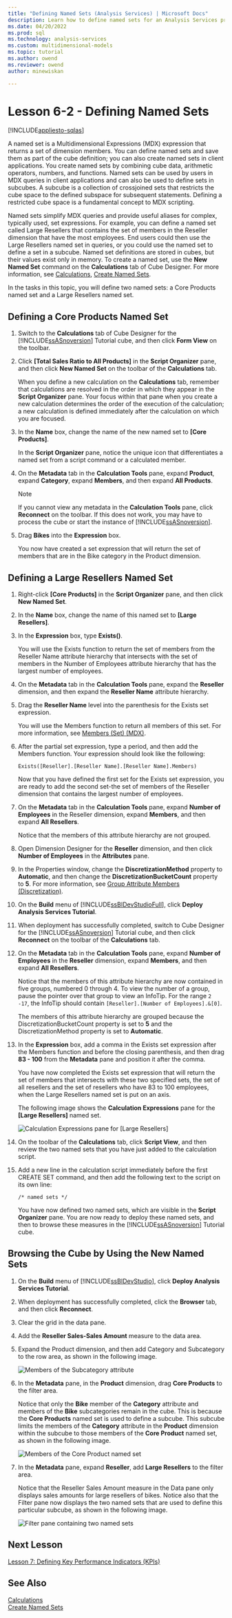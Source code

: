 ```yaml
---
title: "Defining Named Sets (Analysis Services) | Microsoft Docs"
description: Learn how to define named sets for an Analysis Services project.
ms.date: 04/20/2022
ms.prod: sql
ms.technology: analysis-services
ms.custom: multidimensional-models
ms.topic: tutorial
ms.author: owend
ms.reviewer: owend
author: minewiskan

---
```

# Lesson 6-2 - Defining Named Sets
[!INCLUDE[appliesto-sqlas](../includes/appliesto-sqlas.md)]

A named set is a Multidimensional Expressions (MDX) expression that returns a set of dimension members. You can define named sets and save them as part of the cube definition; you can also create named sets in client applications. You create named sets by combining cube data, arithmetic operators, numbers, and functions. Named sets can be used by users in MDX queries in client applications and can also be used to define sets in subcubes. A subcube is a collection of crossjoined sets that restricts the cube space to the defined subspace for subsequent statements. Defining a restricted cube space is a fundamental concept to MDX scripting.  
  
Named sets simplify MDX queries and provide useful aliases for complex, typically used, set expressions. For example, you can define a named set called Large Resellers that contains the set of members in the Reseller dimension that have the most employees. End users could then use the Large Resellers named set in queries, or you could use the named set to define a set in a subcube. Named set definitions are stored in cubes, but their values exist only in memory. To create a named set, use the **New Named Set** command on the **Calculations** tab of Cube Designer. For more information, see [Calculations](../multidimensional-models-olap-logical-cube-objects/calculations.md), [Create Named Sets](../multidimensional-models/create-named-sets.md).  
  
In the tasks in this topic, you will define two named sets: a Core Products named set and a Large Resellers named set.  
  
## Defining a Core Products Named Set  
  
1.  Switch to the **Calculations** tab of Cube Designer for the [!INCLUDE[ssASnoversion](../includes/ssasnoversion-md.md)] Tutorial cube, and then click **Form View** on the toolbar.  
  
2.  Click **[Total Sales Ratio to All Products]** in the **Script Organizer** pane, and then click **New Named Set** on the toolbar of the **Calculations** tab.  
  
    When you define a new calculation on the **Calculations** tab, remember that calculations are resolved in the order in which they appear in the **Script Organizer** pane. Your focus within that pane when you create a new calculation determines the order of the execution of the calculation; a new calculation is defined immediately after the calculation on which you are focused.  
  
3.  In the **Name** box, change the name of the new named set to **[Core Products]**.  
  
    In the **Script Organizer** pane, notice the unique icon that differentiates a named set from a script command or a calculated member.  
  
4.  On the **Metadata** tab in the **Calculation Tools** pane, expand **Product**, expand **Category**, expand **Members**, and then expand **All Products**.  
  
    > [!NOTE]  
    > If you cannot view any metadata in the **Calculation Tools** pane, click **Reconnect** on the toolbar. If this does not work, you may have to process the cube or start the instance of [!INCLUDE[ssASnoversion](../includes/ssasnoversion-md.md)].  
  
5.  Drag **Bikes** into the **Expression** box.  
  
    You now have created a set expression that will return the set of members that are in the Bike category in the Product dimension.  
  
## Defining a Large Resellers Named Set  
  
1.  Right-click **[Core Products]** in the **Script Organizer** pane, and then click **New Named Set**.  
  
2.  In the **Name** box, change the name of this named set to **[Large Resellers]**.  
  
3.  In the **Expression** box, type **Exists()**.  
  
    You will use the Exists function to return the set of members from the Reseller Name attribute hierarchy that intersects with the set of members in the Number of Employees attribute hierarchy that has the largest number of employees.  
  
4.  On the **Metadata** tab in the **Calculation Tools** pane, expand the **Reseller** dimension, and then expand the **Reseller Name** attribute hierarchy.  
  
5.  Drag the **Reseller Name** level into the parenthesis for the Exists set expression.  
  
    You will use the Members function to return all members of this set. For more information, see [Members &#40;Set&#41; &#40;MDX&#41;](/sql/mdx/members-set-mdx).  
  
6.  After the partial set expression, type a period, and then add the Members function. Your expression should look like the following:  
  
    ```  
    Exists([Reseller].[Reseller Name].[Reseller Name].Members)  
    ```  
  
    Now that you have defined the first set for the Exists set expression, you are ready to add the second set-the set of members of the Reseller dimension that contains the largest number of employees.  
  
7.  On the **Metadata** tab in the **Calculation Tools** pane, expand **Number of Employees** in the Reseller dimension, expand **Members**, and then expand **All Resellers**.  
  
    Notice that the members of this attribute hierarchy are not grouped.  
  
8.  Open Dimension Designer for the **Reseller** dimension, and then click **Number of Employees** in the **Attributes** pane.  
  
9. In the Properties window, change the **DiscretizationMethod** property to **Automatic**, and then change the **DiscretizationBucketCount** property to **5**. For more information, see [Group Attribute Members &#40;Discretization&#41;](../multidimensional-models/attribute-properties-group-attribute-members.md).  
  
10. On the **Build** menu of [!INCLUDE[ssBIDevStudioFull](../includes/ssbidevstudiofull-md.md)], click **Deploy Analysis Services Tutorial**.  
  
11. When deployment has successfully completed, switch to Cube Designer for the [!INCLUDE[ssASnoversion](../includes/ssasnoversion-md.md)] Tutorial cube, and then click **Reconnect** on the toolbar of the **Calculations** tab.  
  
12. On the **Metadata** tab in the **Calculation Tools** pane, expand **Number of Employees** in the **Reseller** dimension, expand **Members**, and then expand **All Resellers**.  
  
    Notice that the members of this attribute hierarchy are now contained in five groups, numbered 0 through 4. To view the number of a group, pause the pointer over that group to view an InfoTip. For the range `2 -17`, the InfoTip should contain `[Reseller].[Number of Employees].&[0]`.  
  
    The members of this attribute hierarchy are grouped because the DiscretizationBucketCount property is set to **5** and the DiscretizationMethod property is set to **Automatic**.  
  
13. In the **Expression** box, add a comma in the Exists set expression after the Members function and before the closing parenthesis, and then drag **83 - 100** from the **Metadata** pane and position it after the comma.  
  
    You have now completed the Exists set expression that will return the set of members that intersects with these two specified sets, the set of all resellers and the set of resellers who have 83 to 100 employees, when the Large Resellers named set is put on an axis.  
  
    The following image shows the **Calculation Expressions** pane for the **[Large Resellers]** named set.  
  
    ![Calculation Expressions pane for [Large Resellers]](../media/l6-named-set-02.png "Calculation Expressions pane for [Large Resellers]")  
  
14. On the toolbar of the **Calculations** tab, click **Script View**, and then review the two named sets that you have just added to the calculation script.  
  
15. Add a new line in the calculation script immediately before the first CREATE SET command, and then add the following text to the script on its own line:  
  
    ```  
    /* named sets */  
    ```  
  
    You have now defined two named sets, which are visible in the **Script Organizer** pane. You are now ready to deploy these named sets, and then to browse these measures in the [!INCLUDE[ssASnoversion](../includes/ssasnoversion-md.md)] Tutorial cube.  
  
## Browsing the Cube by Using the New Named Sets  
  
1.  On the **Build** menu of [!INCLUDE[ssBIDevStudio](../includes/ssbidevstudio-md.md)], click **Deploy Analysis Services Tutorial**.  
  
2.  When deployment has successfully completed, click the **Browser** tab, and then click **Reconnect**.  
  
3.  Clear the grid in the data pane.  
  
4.  Add the **Reseller Sales-Sales Amount** measure to the data area.  
  
5.  Expand the Product dimension, and then add Category and Subcategory to the row area, as shown in the following image.  
  
    ![Members of the Subcategory attribute](../media/l6-named-set-03.png "Members of the Subcategory attribute")  
  
6.  In the **Metadata** pane, in the **Product** dimension, drag **Core Products** to the filter area.  
  
    Notice that only the **Bike** member of the **Category** attribute and members of the **Bike** subcategories remain in the cube. This is because the **Core Products** named set is used to define a subcube. This subcube limits the members of the **Category** attribute in the **Product** dimension within the subcube to those members of the **Core Product** named set, as shown in the following image.  
  
    ![Members of the Core Product named set](../media/l6-named-set-04.png "Members of the Core Product named set")  
  
7.  In the **Metadata** pane, expand **Reseller**, add **Large Resellers** to the filter area.  
  
    Notice that the Reseller Sales Amount measure in the Data pane only displays sales amounts for large resellers of bikes. Notice also that the Filter pane now displays the two named sets that are used to define this particular subcube, as shown in the following image.  
  
    ![Filter pane containing two named sets](../media/l6-named-set-05.png "Filter pane containing two named sets")  
  
## Next Lesson  
[Lesson 7: Defining Key Performance Indicators &#40;KPIs&#41;](lesson-7-defining-key-performance-indicators-kpis.md)  
  
## See Also  
[Calculations](../multidimensional-models-olap-logical-cube-objects/calculations.md)  
[Create Named Sets](../multidimensional-models/create-named-sets.md)  
  
  
  
